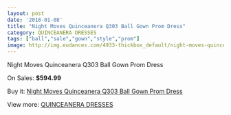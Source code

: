 ```yaml
---
layout: post
date: '2018-01-08'
title: "Night Moves Quinceanera Q303 Ball Gown Prom Dress"
category: QUINCEANERA DRESSES
tags: ["ball","sale","gown","style","prom"]
image: http://img.eudances.com/4933-thickbox_default/night-moves-quinceanera-q303-ball-gown-prom-dress.jpg
---
```

Night Moves Quinceanera Q303 Ball Gown Prom Dress

On Sales: **$594.99**
<a href="https://www.eudances.com/en/quinceanera-dresses/1661-night-moves-quinceanera-q303-ball-gown-prom-dress.html"><amp-img layout="responsive" width="600" height="600" src="//img.eudances.com/4933-thickbox_default/night-moves-quinceanera-q303-ball-gown-prom-dress.jpg" alt="Night Moves Quinceanera Q303 Ball Gown Prom Dress 0" /></a>
<a href="https://www.eudances.com/en/quinceanera-dresses/1661-night-moves-quinceanera-q303-ball-gown-prom-dress.html"><amp-img layout="responsive" width="600" height="600" src="//img.eudances.com/4935-thickbox_default/night-moves-quinceanera-q303-ball-gown-prom-dress.jpg" alt="Night Moves Quinceanera Q303 Ball Gown Prom Dress 1" /></a>
<a href="https://www.eudances.com/en/quinceanera-dresses/1661-night-moves-quinceanera-q303-ball-gown-prom-dress.html"><amp-img layout="responsive" width="600" height="600" src="//img.eudances.com/4934-thickbox_default/night-moves-quinceanera-q303-ball-gown-prom-dress.jpg" alt="Night Moves Quinceanera Q303 Ball Gown Prom Dress 2" /></a>

Buy it: [Night Moves Quinceanera Q303 Ball Gown Prom Dress](https://www.eudances.com/en/quinceanera-dresses/1661-night-moves-quinceanera-q303-ball-gown-prom-dress.html "Night Moves Quinceanera Q303 Ball Gown Prom Dress")

View more: [QUINCEANERA DRESSES](https://www.eudances.com/en/17-quinceanera-dresses "QUINCEANERA DRESSES")